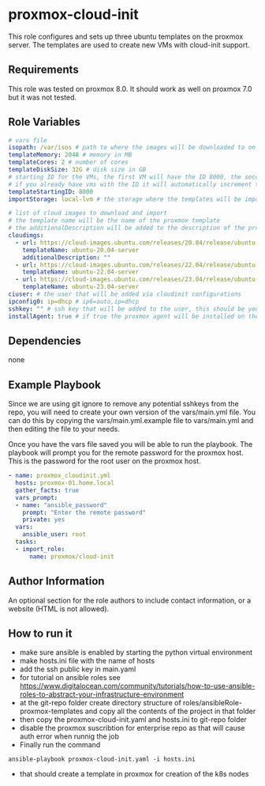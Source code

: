 proxmox-cloud-init
=========
This role configures and sets up three ubuntu templates on the proxmox server. The templates are used to create new VMs with cloud-init support.

Requirements
------------

This role was tested on proxmox 8.0. It should work as well on proxmox 7.0 but it was not tested.

Role Variables
--------------

```yaml
# vars file
isopath: /var/isos # path to where the images will be downloaded to on your proxmox host.
templateMemory: 2048 # memory in MB
templateCores: 2 # number of cores
templateDiskSize: 32G # disk size in GB
# starting ID for the VMs, the first VM will have the ID 8000, the second 8001 and so on.
# if you already have vms with the ID it will automatically increment the ID to the next available one.
templateStartingID: 8000
importStorage: local-lvm # the storage where the templates will be imported to.

# list of cloud images to download and import
# the template name will be the name of the proxmox template
# the additionalDescription will be added to the description of the proxmox template.
cloudimgs:
  - url: https://cloud-images.ubuntu.com/releases/20.04/release/ubuntu-20.04-server-cloudimg-amd64.img
    templateName: ubuntu-20.04-server
    additionalDescription: ""
  - url: https://cloud-images.ubuntu.com/releases/22.04/release/ubuntu-22.04-server-cloudimg-amd64.img
    templateName: ubuntu-22.04-server
  - url: https://cloud-images.ubuntu.com/releases/23.04/release/ubuntu-23.04-server-cloudimg-amd64.img
    templateName: ubuntu-23.04-server
ciuser: # the user that will be added via cloudinit configurations
ipconfig0: ip=dhcp # ip6=auto,ip=dhcp 
sshkey: "" # ssh key that will be added to the user, this should be your public key.
installAgent: true # if true the proxmox agent will be installed on the VMs
```

Dependencies
------------
none

Example Playbook
----------------

Since we are using git ignore to remove any potential sshkeys from the repo, you will need to create your own version of the vars/main.yml file. You can do this by copying the vars/main.yml.example file to vars/main.yml and then editing the file to your needs.

Once you have the vars file saved you will be able to run the playbook. The playbook will prompt you for the remote password for the proxmox host. This is the password for the root user on the proxmox host.

```yaml
- name: proxmox_cloudinit.yml
  hosts: proxmox-01.home.local
  gather_facts: true
  vars_prompt: 
  - name: "ansible_password"
    prompt: "Enter the remote password"
    private: yes
  vars: 
    ansible_user: root
  tasks:
  - import_role: 
      name: proxmox/cloud-init
```
Author Information
------------------

An optional section for the role authors to include contact information, or a website (HTML is not allowed).

How to run it
-------------

- make sure ansible is enabled by starting the python virtual environment
- make hosts.ini file with the name of hosts
- add the ssh public key in main.yaml
- for tutorial on ansible roles see https://www.digitalocean.com/community/tutorials/how-to-use-ansible-roles-to-abstract-your-infrastructure-environment
- at the git-repo folder create directory structure of roles/ansibleRole-proxmox-templates and copy all the contents of the project in that folder
- then copy the proxmox-cloud-init.yaml and hosts.ini to git-repo folder 
- disable the proxmox suscribtion for enterprise repo as that will cause auth error when runnig the job
- Finally run the command
```
ansible-playbook proxmox-cloud-init.yaml -i hosts.ini
```
- that should create a template in proxmox for creation of the k8s nodes
